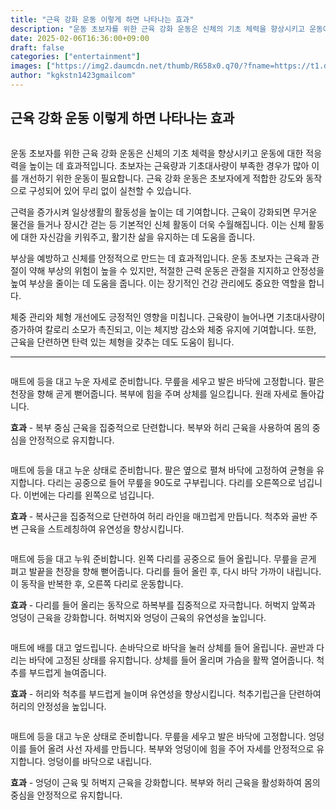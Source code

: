 ```yaml
---
title: "근육 강화 운동 이렇게 하면 나타나는 효과"
description: "운동 초보자를 위한 근육 강화 운동은 신체의 기초 체력을 향상시키고 운동에 대한 적응력을 높이는 데 효과적입니다. 초보자는 근육량과 기초대사량이 부족한 경우가 많아 이를 개선하기 위한 운동이 필요합니다. 근육 강화 운동은 초보자에게 적합한 강도와 동작으로 구성되어 있어"
date: 2025-02-06T16:36:00+09:00
draft: false
categories: ["entertainment"]
images: ["https://img2.daumcdn.net/thumb/R658x0.q70/?fname=https://t1.daumcdn.net/news/202502/06/tenbody/20250206073031679lesr.jpg", "https://t1.daumcdn.net/news/202502/06/tenbody/20250206073031964ucvg.gif", "https://t1.daumcdn.net/news/202502/06/tenbody/20250206073032226xzlu.gif", "https://t1.daumcdn.net/news/202502/06/tenbody/20250206073032463qzrc.gif", "https://t1.daumcdn.net/news/202502/06/tenbody/20250206073032777eqje.gif"]
author: "kgkstn1423gmailcom"
---
```


<h2 >근육 강화 운동 이렇게 하면 나타나는 효과</h2> <figure ><img src="https://img2.daumcdn.net/thumb/R658x0.q70/?fname=https://t1.daumcdn.net/news/202502/06/tenbody/20250206073031679lesr.jpg" alt=""/></figure> <p>운동 초보자를 위한 근육 강화 운동은 신체의 기초 체력을 향상시키고 운동에 대한 적응력을 높이는 데 효과적입니다. 초보자는 근육량과 기초대사량이 부족한 경우가 많아 이를 개선하기 위한 운동이 필요합니다. 근육 강화 운동은 초보자에게 적합한 강도와 동작으로 구성되어 있어 무리 없이 실천할 수 있습니다.</p> <p>근력을 증가시켜 일상생활의 활동성을 높이는 데 기여합니다. 근육이 강화되면 무거운 물건을 들거나 장시간 걷는 등 기본적인 신체 활동이 더욱 수월해집니다. 이는 신체 활동에 대한 자신감을 키워주고, 활기찬 삶을 유지하는 데 도움을 줍니다.</p> <p>부상을 예방하고 신체를 안정적으로 만드는 데 효과적입니다. 운동 초보자는 근육과 관절이 약해 부상의 위험이 높을 수 있지만, 적절한 근력 운동은 관절을 지지하고 안정성을 높여 부상을 줄이는 데 도움을 줍니다. 이는 장기적인 건강 관리에도 중요한 역할을 합니다.</p> <p>체중 관리와 체형 개선에도 긍정적인 영향을 미칩니다. 근육량이 늘어나면 기초대사량이 증가하여 칼로리 소모가 촉진되고, 이는 체지방 감소와 체중 유지에 기여합니다. 또한, 근육을 단련하면 탄력 있는 체형을 갖추는 데도 도움이 됩니다.</p> <hr /> <figure ><img src="https://t1.daumcdn.net/news/202502/06/tenbody/20250206073031964ucvg.gif" alt=""/></figure> <p>매트에 등을 대고 누운 자세로 준비합니다. 무릎을 세우고 발은 바닥에 고정합니다. 팔은 천장을 향해 곧게 뻗어줍니다. 복부에 힘을 주며 상체를 일으킵니다. 원래 자세로 돌아갑니다.</p> <p><strong>효과</strong> - 복부 중심 근육을 집중적으로 단련합니다. 복부와 허리 근육을 사용하여 몸의 중심을 안정적으로 유지합니다.</p> <figure ><img src="https://t1.daumcdn.net/news/202502/06/tenbody/20250206073032226xzlu.gif" alt=""/></figure> <p>매트에 등을 대고 누운 상태로 준비합니다. 팔은 옆으로 펼쳐 바닥에 고정하여 균형을 유지합니다. 다리는 공중으로 들어 무릎을 90도로 구부립니다. 다리를 오른쪽으로 넘깁니다. 이번에는 다리를 왼쪽으로 넘깁니다.</p> <p><strong>효과</strong> - 복사근을 집중적으로 단련하여 허리 라인을 매끄럽게 만듭니다. 척추와 골반 주변 근육을 스트레칭하여 유연성을 향상시킵니다.</p> <figure ><img src="https://t1.daumcdn.net/news/202502/06/tenbody/20250206073032463qzrc.gif" alt=""/></figure> <p>매트에 등을 대고 누워 준비합니다. 왼쪽 다리를 공중으로 들어 올립니다. 무릎을 곧게 펴고 발끝을 천장을 향해 뻗어줍니다. 다리를 들어 올린 후, 다시 바닥 가까이 내립니다. 이 동작을 반복한 후, 오른쪽 다리로 운동합니다.</p> <p><strong>효과</strong> - 다리를 들어 올리는 동작으로 하복부를 집중적으로 자극합니다. 허벅지 앞쪽과 엉덩이 근육을 강화합니다. 허벅지와 엉덩이 근육의 유연성을 높입니다.</p> <figure ><img src="https://t1.daumcdn.net/news/202502/06/tenbody/20250206073032777eqje.gif" alt=""/></figure> <p>매트에 배를 대고 엎드립니다. 손바닥으로 바닥을 눌러 상체를 들어 올립니다. 골반과 다리는 바닥에 고정된 상태를 유지합니다. 상체를 들어 올리며 가슴을 활짝 열어줍니다. 척추를 부드럽게 늘여줍니다.</p> <p><strong>효과</strong> - 허리와 척추를 부드럽게 늘이며 유연성을 향상시킵니다. 척추기립근을 단련하여 허리의 안정성을 높입니다.</p> <figure ><img src="https://t1.daumcdn.net/news/202502/06/tenbody/20250206073033108huvc.gif" alt=""/></figure> <p>매트에 등을 대고 누운 상태로 준비합니다. 무릎을 세우고 발은 바닥에 고정합니다. 엉덩이를 들어 올려 사선 자세를 만듭니다. 복부와 엉덩이에 힘을 주어 자세를 안정적으로 유지합니다. 엉덩이를 바닥으로 내립니다.</p> <p><strong>효과</strong> - 엉덩이 근육 및 허벅지 근육을 강화합니다. 복부와 허리 근육을 활성화하여 몸의 중심을 안정적으로 유지합니다.</p>
